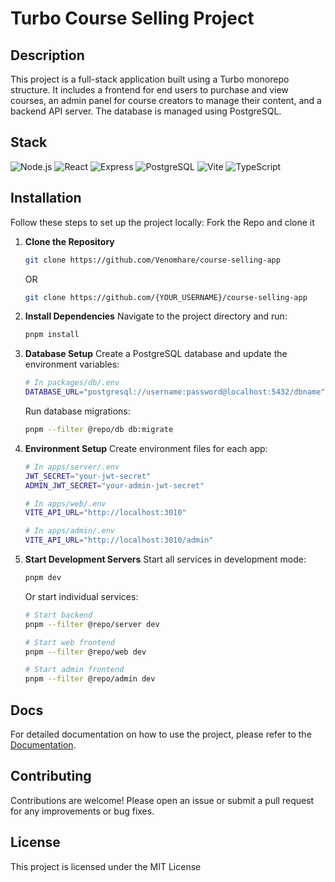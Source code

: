 # Turbo Course Selling Project

## Description

This project is a full-stack application built using a Turbo monorepo structure. It includes a frontend for end users to purchase and view courses, an admin panel for course creators to manage their content, and a backend API server. The database is managed using PostgreSQL.

## Stack

![Node.js](https://img.shields.io/badge/Node.js-339933?style=flat&logo=nodedotjs&logoColor=white)
![React](https://img.shields.io/badge/React-61DAFB?style=flat&logo=react&logoColor=black)
![Express](https://img.shields.io/badge/Express.js-404D59?style=flat&logo=express&logoColor=white)
![PostgreSQL](https://img.shields.io/badge/PostgreSQL-4169E1?style=flat&logo=postgresql&logoColor=white)
![Vite](https://img.shields.io/badge/Vite-4FC08D?style=flat&logo=vite&logoColor=white)
![TypeScript](https://img.shields.io/badge/TypeScript-007ACC?style=flat&logo=typescript&logoColor=white)

## Installation

Follow these steps to set up the project locally:
Fork the Repo and clone it

1. **Clone the Repository**

   ```bash
   git clone https://github.com/Venomhare/course-selling-app
   ```

   OR

   ```bash
   git clone https://github.com/{YOUR_USERNAME}/course-selling-app
   ```

2. **Install Dependencies**
   Navigate to the project directory and run:

   ```bash
   pnpm install
   ```

3. **Database Setup**
   Create a PostgreSQL database and update the environment variables:

   ```bash
   # In packages/db/.env
   DATABASE_URL="postgresql://username:password@localhost:5432/dbname"
   ```

   Run database migrations:

   ```bash
   pnpm --filter @repo/db db:migrate
   ```

4. **Environment Setup**
   Create environment files for each app:

   ```bash
   # In apps/server/.env
   JWT_SECRET="your-jwt-secret"
   ADMIN_JWT_SECRET="your-admin-jwt-secret"

   # In apps/web/.env
   VITE_API_URL="http://localhost:3010"

   # In apps/admin/.env
   VITE_API_URL="http://localhost:3010/admin"
   ```

5. **Start Development Servers**
   Start all services in development mode:

   ```bash
   pnpm dev
   ```

   Or start individual services:

   ```bash
   # Start backend
   pnpm --filter @repo/server dev

   # Start web frontend
   pnpm --filter @repo/web dev

   # Start admin frontend
   pnpm --filter @repo/admin dev
   ```

## Docs

For detailed documentation on how to use the project, please refer to the [Documentation](./docs/app/getting-started/page.tsx).

## Contributing

Contributions are welcome! Please open an issue or submit a pull request for any improvements or bug fixes.

## License

This project is licensed under the MIT License 
